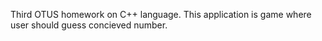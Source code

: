 Third OTUS homework on C++ language. This application is game where user should guess concieved number.